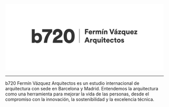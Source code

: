 <div align="center">
  <img src ="banner-b720.svg" />
</div>

- - - - - - - - - 

b720 Fermín Vázquez Arquitectos es un estudio internacional de arquitectura con sede en Barcelona y Madrid. Entendemos la arquitectura como una herramienta para mejorar la vida de las personas, desde el compromiso con la innovación, la sostenibilidad y la excelencia técnica.
